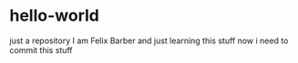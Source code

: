 # hello-world
just a repository
I am Felix Barber and just learning this stuff
now i need to commit this stuff

